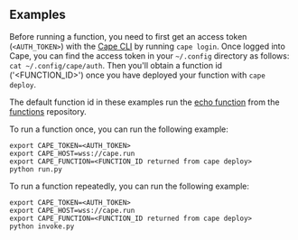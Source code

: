## Examples

Before running a function, you need to first get an access token (`<AUTH_TOKEN>`) with the [Cape CLI](https://github.com/capeprivacy/cli) by running `cape login`. Once logged into Cape, you can find the access token in your `~/.config` directory as follows: `cat ~/.config/cape/auth`. Then you'll obtain a function id ('<FUNCTION_ID>') once you have deployed your function with `cape deploy`.

The default function id in these examples run the [echo function](https://github.com/capeprivacy/functions/tree/main/echo) from the [functions](https://github.com/capeprivacy/functions) repository. 

To run a function once, you can run the following example:
```
export CAPE_TOKEN=<AUTH_TOKEN>
export CAPE_HOST=wss://cape.run
export CAPE_FUNCTION=<FUNCTION_ID returned from cape deploy>
python run.py
```

To run a function repeatedly, you can run the following example:
```
export CAPE_TOKEN=<AUTH_TOKEN>
export CAPE_HOST=wss://cape.run
export CAPE_FUNCTION=<FUNCTION_ID returned from cape deploy>
python invoke.py
```


